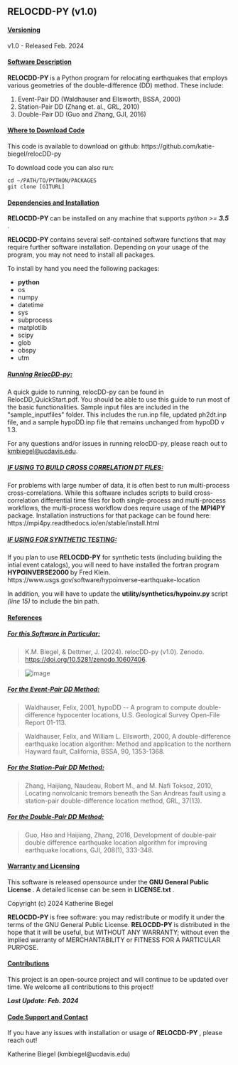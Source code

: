 <h2> RELOCDD-PY (v1.0) </h2>

<h4> <u> Versioning </u> </h4>

<p> v1.0 - Released Feb. 2024 </p>

<h4> <u> Software Description </u> </h4>

<p> <strong> RELOCDD-PY </strong> is a Python program for relocating earthquakes that employs various geometries of the double-difference (DD) method.  These include: </p>
<ol>
	<li> Event-Pair DD (Waldhauser and Ellsworth, BSSA, 2000) </li>
	<li> Station-Pair DD (Zhang et. al., GRL, 2010) </li>
	<li> Double-Pair DD (Guo and Zhang, GJI, 2016) </li>
</ol>

<h4> <u> Where to Download Code </u> </h4>

<p> This code is available to download on github: https://github.com/katie-biegel/relocDD-py </p>

<p> To download code you can also run: </p>

	cd ~/PATH/TO/PYTHON/PACKAGES
	git clone [GITURL]

<h4> <u> Dependencies and Installation </u> </h4>

<p> <strong> RELOCDD-PY </strong> can be installed on any machine that supports <em> python >= <strong> 3.5 </strong></em>. </p>

<p> <strong> RELOCDD-PY </strong> contains several self-contained software functions that may require further software installation.  Depending on your usage of the program, you may not need to install all packages. </p>

<p> To install by hand you need the following packages:

<ul>
	<li> <strong> python </strong> </li>
	<li> os </li>
	<li> numpy </li>
	<li> datetime </li>
	<li> sys </li>
	<li> subprocess </li>
	<li> matplotlib </li>
	<li> scipy </li>
	<li> glob </li>
	<li> obspy </li>
	<li> utm </li>
</ul>

<h5> <u> Running RelocDD-py: </u> </h5>

A quick guide to running, relocDD-py can be found in RelocDD_QuickStart.pdf. You should be able to use this guide to run most of the basic functionalities. Sample input files are included in the "sample_inputfiles" folder. This includes the run.inp file, updated ph2dt.inp file, and a sample hypoDD.inp file that remains unchanged from hypoDD v 1.3.

For any questions and/or issues in running relocDD-py, please reach out to kmbiegel@ucdavis.edu.

<h5> <u> IF USING TO BUILD CROSS CORRELATION DT FILES: </u> </h5>

<p> For problems with large number of data, it is often best to run multi-process cross-correlations. While this software includes scripts to build cross-correlation differential time files for both single-process and multi-process workflows, the multi-process workflow does require usage of the <strong> MPI4PY </strong> package.  Installation instructions for that package can be found here: https://mpi4py.readthedocs.io/en/stable/install.html </p>

<h5> <u> IF USING FOR SYNTHETIC TESTING: </u> </h5>

<p> If you plan to use <strong> RELOCDD-PY </strong> for synthetic tests (including building the intial event catalogs), you will need to have installed the fortran program <strong> HYPOINVERSE2000 </strong> by Fred Klein. https://www.usgs.gov/software/hypoinverse-earthquake-location </p>

<p> In addition, you will have to update the <strong> utility/synthetics/hypoinv.py </strong> script <em> (line 15) </em> to include the bin path. </p>

<h4> <u> References </u> </h4>

<h5> <u> For this Software in Particular: </u> </h5>

> K.M. Biegel, & Dettmer, J. (2024). relocDD-py (v1.0). Zenodo. https://doi.org/10.5281/zenodo.10607406.

>![image](https://github.com/katie-biegel/relocDD-py/assets/32553479/ebf91cfe-c818-4e93-a6a9-aea2596a4706)

<h5> <u> For the Event-Pair DD Method: </u> </h5>

> Waldhauser, Felix, 2001, hypoDD -- A program to compute double-difference hypocenter locations, U.S. Geological Survey Open-File Report 01-113.

> Waldhauser, Felix, and William L. Ellsworth, 2000, A double-difference earthquake location algorithm: Method and application to the northern Hayward fault, California, BSSA, 90, 1353-1368.

<h5> <u> For the Station-Pair DD Method: </u> </h5>

> Zhang, Haijiang, Naudeau, Robert M., and M. Nafi Toksoz, 2010, Locating nonvolcanic tremors beneath the San Andreas fault using a station-pair double-difference location method, GRL, 37(13).

<h5> <u> For the Double-Pair DD Method: </u> </h5>

> Guo, Hao and Haijiang, Zhang, 2016, Development of double-pair double difference earthquake location algorithm for improving earthquake locations, GJI, 208(1), 333-348.

<h4> <u> Warranty and Licensing </u> </h4>

<p> This software is released opensource under the <strong> GNU General Public License </strong>.  A detailed license can be seen in <strong> LICENSE.txt </strong>. </p>

<p> Copyright (c) 2024 Katherine Biegel </p>

<p> <strong> RELOCDD-PY </strong> is free software: you may redistribute or modify it under the terms of the GNU General Public License. <strong> RELOCDD-PY </strong> is distributed in the hope that it will be useful, but WITHOUT ANY WARRANTY; without even the implied warranty of MERCHANTABILITY or FITNESS FOR A PARTICULAR PURPOSE. </p>

<h4> <u> Contributions </u> </h4>

<p> This project is an open-source project and will continue to be updated over time.  We welcome all contributions to this project! </p>

<p> <strong> <em> Last Update: Feb. 2024 </em> </strong> </p>

<h4> <u> Code Support and Contact </u> </h4>

<p> If you have any issues with installation or usage of <strong> RELOCDD-PY </strong>, please reach out! </p>

<p> Katherine Biegel (kmbiegel@ucdavis.edu) </p>

